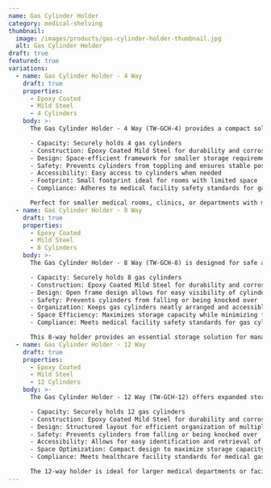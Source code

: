 ```yaml
---
name: Gas Cylinder Holder
category: medical-shelving
thumbnail: 
  image: /images/products/gas-cylinder-holder-thumbnail.jpg
  alt: Gas Cylinder Holder
draft: true
featured: true
variations:
  - name: Gas Cylinder Holder - 4 Way
    draft: true
    properties: 
      - Epoxy Coated
      - Mild Steel
      - 4 Cylinders
    body: >-
      The Gas Cylinder Holder - 4 Way (TW-GCH-4) provides a compact solution for storing medical gas cylinders in healthcare environments. This model features:

      - Capacity: Securely holds 4 gas cylinders
      - Construction: Epoxy Coated Mild Steel for durability and corrosion resistance
      - Design: Space-efficient framework for smaller storage requirements
      - Safety: Prevents cylinders from toppling and ensures stable positioning
      - Accessibility: Easy access to cylinders when needed
      - Footprint: Small footprint ideal for rooms with limited space
      - Compliance: Adheres to medical facility safety standards for gas storage

      Perfect for smaller medical rooms, clinics, or departments with moderate cylinder usage, this 4-way holder balances storage capacity with space conservation.
  - name: Gas Cylinder Holder - 8 Way
    draft: true
    properties: 
      - Epoxy Coated
      - Mild Steel
      - 8 Cylinders
    body: >-
      The Gas Cylinder Holder - 8 Way (TW-GCH-8) is designed for safe and organized storage of medical gas cylinders in healthcare facilities. This model features:

      - Capacity: Securely holds 8 gas cylinders
      - Construction: Epoxy Coated Mild Steel for durability and corrosion resistance
      - Design: Open frame design allows for easy visibility of cylinder contents and labels
      - Safety: Prevents cylinders from falling or being knocked over
      - Organization: Keeps gas cylinders neatly arranged and accessible
      - Space Efficiency: Maximizes storage capacity while minimizing floor space usage
      - Compliance: Meets medical facility safety standards for gas cylinder storage

      This 8-way holder provides an essential storage solution for managing multiple gas cylinders while ensuring staff safety and easy access in medical environments.
  - name: Gas Cylinder Holder - 12 Way
    draft: true
    properties: 
      - Epoxy Coated
      - Mild Steel
      - 12 Cylinders
    body: >-
      The Gas Cylinder Holder - 12 Way (TW-GCH-12) offers expanded storage capacity for medical gas cylinders in healthcare settings. This model features:

      - Capacity: Securely holds 12 gas cylinders
      - Construction: Epoxy Coated Mild Steel for durability and corrosion resistance
      - Design: Structured layout for efficient organization of multiple cylinders
      - Safety: Prevents cylinders from falling or being knocked over
      - Accessibility: Allows for easy identification and retrieval of specific cylinders
      - Space Optimization: Compact design to maximize storage capacity in limited spaces
      - Compliance: Meets healthcare facility standards for medical gas storage

      The 12-way holder is ideal for larger medical departments or facilities with higher gas cylinder usage, providing organized storage while maintaining safety protocols.
---
```

